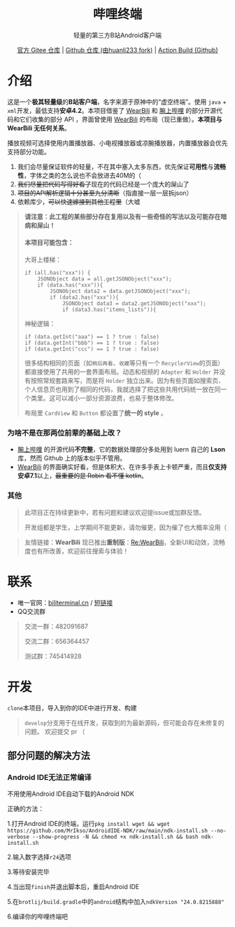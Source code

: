 <div align="center">

# 哔哩终端

轻量的第三方B站Android客户端

[官方 Gitee 仓库](https://gitee.com/RobinNotBad/BiliClient) | [Github 仓库 (由huanli233 fork)](https://github.com/huanli233/BiliClient) | [Action Build (Github)](https://github.com/huanli233/action_build_biliclient/actions)

</div>

# 介绍
这是一个**极其轻量级**的**B站客户端**，名字来源于原神中的“虚空终端”。使用 `java` + `xml`开发，最低支持**安卓4.2**。本项目借鉴了 [WearBili](https://github.com/SpaceXC/WearBili) 和 [腕上哔哩](https://github.com/luern0313/WristBilibili) 的部分开源代码和它们收集的部分 API ，界面曾使用 [WearBili](https://github.com/SpaceXC/WearBili) 的布局（现已重做）。**本项目与 WearBili 无任何关系**。

播放视频可选择使用内置播放器、小电视播放器或凉腕播放器，内置播放器会优先支持部分功能。

1. 我们会尽量保证软件的轻量，不在其中塞入太多东西，优先保证**可用性**与**流畅性**，字体之类的怎么说也不会放进去40M的（
2. ~~我们尽量把代码写得好看了~~现在的代码已经是一个庞大的屎山了
3. ~~项目的API解析逻辑十分甚至九分清晰~~（指直接一层一层拆json）
4. 依赖库少，~~可以快速嫁接到其他工程里~~（大嘘

>**请注意：此工程的某些部分存在复用以及有一些奇怪的写法以及可能存在暗病和屎山！**
>
>#### 本项目可能包含：
>
> 大哥上楼梯：
> ```
> if (all.has("xxx")) {
>     JSONObject data = all.getJSONObject("xxx");
>     if (data.has("xxx")){
>         JSONObject data2 = data.getJSONObject("xxx");
>         if (data2.has("xxx")){
>             JSONObject data3 = data2.getJSONObject("xxx");
>             if (data3.has("items_lists")){
>```
>
> 神秘逻辑：
> ```
> if (data.getInt("aaa") == 1 ? true : false)
> if (data.getInt("bbb") == 1 ? true : false)
> if (data.getInt("ccc") == 1 ? true : false)
>```
>
>
>
> 很多结构相同的页面（如`稍后再看`、`收藏`等只有一个 `RecyclerView`的页面）都直接使用了共用的一套界面布局。动态和视频的 `Adapter` 和 `Holder` 并没有按照常规套路来写，而是将 `Holder` 独立出来。因为有些页面如搜索页、个人信息页也用到了相同的代码，我就选择了把这些共用代码统一放在同一个类里。这可以减小一部分资源浪费，也易于整体修改。
>
> 布局里 `CardView` 和 `Button` 都设置了**统一的 style** 。

### 为啥不是在那两位前辈的基础上改？

- [腕上哔哩](https://github.com/luern0313/WristBilibili) 的开源代码**不完整**，它的数据处理部分多处用到 luern 自己的 **Lson** 库，然而 Github 上的版本似乎不管用。
- [WearBili](https://github.com/SpaceXC/WearBili) 的界面确实好看，但是体积大、在许多手表上卡顿严重，而且**仅支持安卓7.1**以上，~~最重要的是 Robin 看不懂 kotlin~~。

### 其他

> 此项目正在持续更新中，若有问题和建议欢迎提issue或加群反馈。
>
> 开发组都是学生，上学期间不能更新，请勿催更，因为催了也大概率没用（

> 友情链接：**WearBili** 现已推出**重制版**：[Re:WearBili](https://github.com/SpaceXC/Re-WearBili)，全新UI和动效，流畅度也有所改善，欢迎前往搜索与体验！

# 联系
 
- 唯一官网：[biliterminal.cn](https://biliterminal.cn) / [短链接](http://bil.asia)
- QQ交流群
> 交流一群：482091687
>
> 交流二群：656364457
>
> 测试群：745414928

# 开发

`clone`本项目，导入到你的IDE中进行开发、构建

> `develop`分支用于在线开发，获取到的为最新源码，但可能会存在未修复的问题。
> 欢迎提交 pr （

## 部分问题的解决方法

### Android IDE无法正常编译

不用使用Android IDE自动下载的Android NDK

正确的方法：

1.打开Android IDE的终端，运行`pkg install wget && wget https://github.com/MrIkso/AndroidIDE-NDK/raw/main/ndk-install.sh --no-verbose --show-progress -N && chmod +x ndk-install.sh && bash ndk-install.sh`

2.输入数字选择`r24`选项

3.等待安装完毕

4.当出现`finish`并退出脚本后，重启Android IDE

5.在`brotlij/build.gradle`中的`android`结构中加入`ndkVersion "24.0.8215888"`

6.编译你的哔哩终端吧